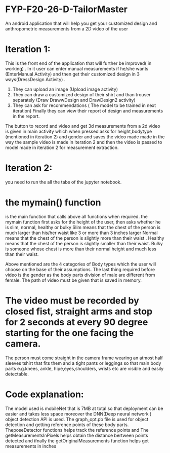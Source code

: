 # FYP-F20-26-D-TailorMaster
An android application that will help you get your customized design and anthropometric measurements from a 2D video of the user
# Iteration 1:
This is the front end of the application that will further be improved( in working) . 
In it user can enter manual measurements if he/she wants (EnterManual Activity) and then get their customized design in 3 ways(DressDesign Activity) . 
1. They can upload an image (Upload image activity)
2. They can draw a customized design of their shirt and than trouser separately (Draw DrawwDesign and DrawDesign2 activity)
3. They can ask for recommendations ( The model to be trained in next iteration) 
Finally they can view their report of design and measurements in the report.

The button to record and video and get 3d measurements from a 2d video is given in main activity which when pressed asks for height,bodytype (mentioned in iteration 2) and gender and saves the video made made in the way the sample video is made in iteration 2 and then the video is passed to model made in iteration 2 for measurement extraction.
# Iteration 2:
you need to run the all the tabs of the jupyter notebook.
# the mymain() function
is the main function that calls above all functions when required.
the mymain function first asks for the height of the user, then asks whether he is slim, normal, healthy or bulky
Slim means that the chest of the person is much larger than his/her waist like 3 or more than 3 inches larger
Normal means that the chest of the person is slightly more than their waist .
Healthy means that the chest of the person is slightly smaller than their waist.
Bulky is someone whose chest is more than their normal height and much less than their waist.

Above mentioned are the 4 categories of Body types which the user will choose on the base of their assumptions.
The last thing required before video is the gender as the body parts division of male are different from female.
The path of video must be given that is saved in memory.
# The video must be recorded by closed fist, straight arms and stop for 2 seconds at every 90 degree starting for the one facing the camera.
The person must come straight in the camera frame wearing an atmost half sleeves tshirt that fits them and a tight pants or leggings so that main body parts e.g.knees, ankle, hipe,eyes,shoulders, wrists etc are visible and easily detectable.
# Code explanation:
The model used is mobileNet that is 7MB at total so that deployment can be easier and takes less space moreover the DNN(Deep neural network ) object detection API is used.
The graph_opt.pb file is used for object detection and getting reference points of these body parts. TheposeDetector functions helps track the reference points and The getMeasurementsInPixels helps obtain the distance bertween points detected and ifnally the getOriginalMeasurements function helps get measurements in inches
